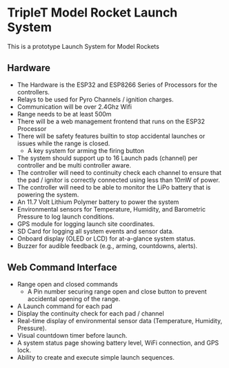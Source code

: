 # TripleT Model Rocket Launch System
This is a prototype Launch System for Model Rockets

## Hardware
- The Hardware is the ESP32 and ESP8266 Series of Processors for the controllers.
- Relays to be used for Pyro Channels / ignition charges.
- Communication will be over 2.4Ghz Wifi
- Range needs to be at least 500m
- There will be a web management frontend that runs on the ESP32 Processor
- There will be safety features builtin to stop accidental launches or issues while the range is closed.
  - A key system for arming the firing button
- The system should support up to 16 Launch pads (channel) per controller and be multi controller aware.
- The controller will need to continuity check each channel to ensure that the pad / ignitor is correctly connected using less than 10mW of power.
- The controller will need to be able to monitor the LiPo battery that is powering the system.
- An 11.7 Volt Lithium Polymer battery to power the system
- Environmental sensors for Temperature, Humidity, and Barometric Pressure to log launch conditions.
- GPS module for logging launch site coordinates.
- SD Card for logging all system events and sensor data.
- Onboard display (OLED or LCD) for at-a-glance system status.
- Buzzer for audible feedback (e.g., arming, countdowns, alerts).

## Web Command Interface
- Range open and closed commands
  - A Pin number securing range open and close button to prevent accidental opening of the range.
- A Launch command for each pad
- Display the continuity check for each pad / channel
- Real-time display of environmental sensor data (Temperature, Humidity, Pressure).
- Visual countdown timer before launch.
- A system status page showing battery level, WiFi connection, and GPS lock.
- Ability to create and execute simple launch sequences.

